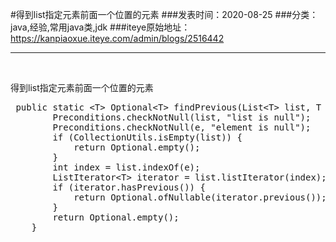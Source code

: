 #得到list指定元素前面一个位置的元素
###发表时间：2020-08-25
###分类：java,经验,常用java类,jdk
###iteye原始地址：<a href="https://kanpiaoxue.iteye.com/admin/blogs/2516442" target="_blank">https://kanpiaoxue.iteye.com/admin/blogs/2516442</a>

---

<div class="iteye-blog-content-contain" style="font-size: 14px;"> 
 <p>&nbsp;</p> 
 <p>得到list指定元素前面一个位置的元素</p> 
 <pre name="code" class="java"> public static &lt;T&gt; Optional&lt;T&gt; findPrevious(List&lt;T&gt; list, T e) {
        Preconditions.checkNotNull(list, "list is null");
        Preconditions.checkNotNull(e, "element is null");
        if (CollectionUtils.isEmpty(list)) {
            return Optional.empty();
        }
        int index = list.indexOf(e);
        ListIterator&lt;T&gt; iterator = list.listIterator(index);
        if (iterator.hasPrevious()) {
            return Optional.ofNullable(iterator.previous());
        }
        return Optional.empty();
    }</pre> 
 <p>&nbsp;</p> 
 <p>&nbsp;</p> 
</div>
